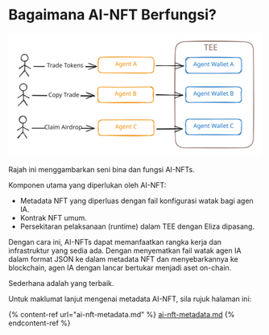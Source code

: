 # Bagaimana AI-NFT Berfungsi?

<img src=".gitbook/assets/file.excalidraw.svg" alt="" class="gitbook-drawing">

Rajah ini menggambarkan seni bina dan fungsi AI-NFTs.&#x20;

Komponen utama yang diperlukan oleh AI-NFT:

- Metadata NFT yang diperluas dengan fail konfigurasi watak bagi agen IA.
- Kontrak NFT umum.
- Persekitaran pelaksanaan (runtime) dalam TEE dengan Eliza dipasang.

Dengan cara ini, AI-NFTs dapat memanfaatkan rangka kerja dan infrastruktur yang sedia ada. Dengan menyematkan fail watak agen IA dalam format JSON ke dalam metadata NFT dan menyebarkannya ke blockchain, agen IA dengan lancar bertukar menjadi aset on-chain.

Sederhana adalah yang terbaik.

Untuk maklumat lanjut mengenai metadata AI-NFT, sila rujuk halaman ini:

{% content-ref url="ai-nft-metadata.md" %}
[ai-nft-metadata.md](ai-nft-metadata.md)
{% endcontent-ref %}
